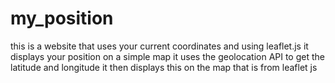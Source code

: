 # my_position
this is a website that uses your current coordinates and using leaflet.js it displays your position on a simple map
it uses the geolocation API to get the latitude and longitude
it then displays this on the map that is from leaflet js 
